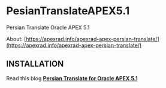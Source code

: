 # PesianTranslateAPEX5.1
Persian Translate Oracle APEX 5.1

About:
[https://apexrad.info/apexrad-apex-persian-translate/](https://apexrad.info/apexrad-apex-persian-translate/)


## INSTALLATION ##

Read this blog **[Persian Translate for Oracle APEX 5.1](https://apexrad.info/oracleapex-persian-message/)**

